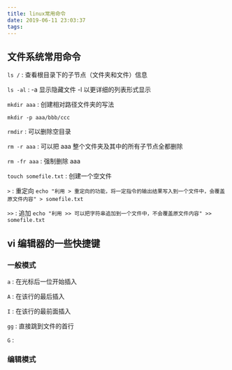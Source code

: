 ```yaml
---
title: linux常用命令
date: 2019-06-11 23:03:37
tags:
---
```


## 文件系统常用命令

`ls /` : 查看根目录下的子节点（文件夹和文件）信息

`ls -al` : -a 显示隐藏文件 -l 以更详细的列表形式显示

`mkdir aaa` : 创建相对路径文件夹的写法

`mkdir -p aaa/bbb/ccc`

`rmdir` : 可以删除空目录

`rm -r aaa` : 可以把 aaa 整个文件夹及其中的所有子节点全都删除

`rm -fr aaa` : 强制删除 aaa

`touch somefile.txt` : 创建一个空文件

`>` : 重定向 `echo "利用 > 重定向的功能，将一定指令的输出结果写入到一个文件中，会覆盖原文件内容" > somefile.txt`

`>>` : 追加 `echo "利用 >> 可以把字符串追加到一个文件中，不会覆盖原文件内容" >> somefile.txt`

## vi 编辑器的一些快捷键

### 一般模式

`a` : 在光标后一位开始插入

`A` : 在该行的最后插入

`I` : 在该行的最前面插入

`gg` : 直接跳到文件的首行

`G` : 

### 编辑模式